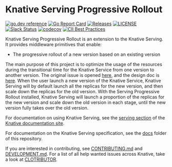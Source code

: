 # Knative Serving Progressive Rollout

[![go.dev reference](https://img.shields.io/badge/go.dev-reference-007d9c?logo=go&logoColor=white)](https://pkg.go.dev/github.com/knative-extensions/serving-progressive-rollout)
[![Go Report Card](https://goreportcard.com/badge/knative-extensions/serving-progressive-rollout)](https://goreportcard.com/report/knative-extensions/serving-progressive-rollout)
[![Releases](https://img.shields.io/github/release-pre/knative-extensions/serving-progressive-rollout.svg?sort=semver)](https://github.com/knative-extensions/serving-progressive-rollout/releases)
[![LICENSE](https://img.shields.io/github/license/knative-extensions/serving-progressive-rollout.svg)](https://github.com/knative-extensions/serving-progressive-rollout/blob/main/LICENSE)
[![Slack Status](https://img.shields.io/badge/slack-join_chat-white.svg?logo=slack&style=social)](https://cloud-native.slack.com/archives/C04LGHDR9K7)
[![codecov](https://codecov.io/gh/knative-extensions/serving-progressive-rollout/branch/main/graph/badge.svg)](https://app.codecov.io/gh/knative-extensions/serving-progressive-rollout)
[![CII Best Practices](https://bestpractices.coreinfrastructure.org/projects/5913/badge)](https://bestpractices.coreinfrastructure.org/projects/5913)

Knative Serving Progressive Rollout is an extension to the Knative Serving. It provides middleware primitives that enable:

- The progressive rollout of a new version based on an existing version

The main purpose of this project is to optimize the usage of the resources during the transitional time for the Knative
Service from one version to another version. The original issue is opened [here](https://github.com/knative/serving/issues/12971), and the design doc is [here](https://docs.google.com/document/d/1C5iwrdC66axepm9iGVp_KrwbSnkbzfgx4iaQ_-QWc1I/edit).
When the user launch a new version of the Knative Service, Knative Serving will by default launch all the replicas for
the new version, and then scale down the replicas for the old version. With the Serving Progressive Rollout installed,
Knative Serving will launch a proportion of the replicas for the new version and scale down the old version in each stage,
until the new version fully takes over the old version.

For documentation on using Knative Serving, see the [serving section](https://www.knative.dev/docs/serving/) of the [Knative documentation site](https://www.knative.dev/docs).

For documentation on the Knative Serving specification, see the [docs](https://github.com/knative/serving/tree/main/docs) folder of this repository.

If you are interested in contributing, see [CONTRIBUTING.md](./CONTRIBUTING.md)
and [DEVELOPMENT.md](./DEVELOPMENT.md). For a list of all help wanted issues
across Knative, take a look at [CLOTRIBUTOR](https://clotributor.dev/search?project=knative&page=1).
